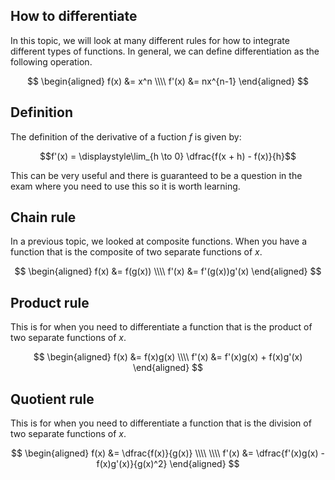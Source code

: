## How to differentiate

In this topic, we will look at many different rules for how to integrate different types of functions. In general, we can define differentiation as the following operation.

$$
\begin{aligned}
f(x) &= x^n \\\\
f'(x) &= nx^{n-1}
\end{aligned}
$$

## Definition

The definition of the derivative of a fuction $f$ is given by:

$$f'(x) = \displaystyle\lim_{h \to 0} \dfrac{f(x + h) - f(x)}{h}$$

This can be very useful and there is guaranteed to be a question in the exam where you need to use this so it is worth learning.

## Chain rule

In a previous topic, we looked at composite functions. When you have a function that is the composite of two separate functions of $x$.

$$
\begin{aligned}
f(x) &= f(g(x)) \\\\
f'(x) &= f'(g(x))g'(x)
\end{aligned}
$$

## Product rule

This is for when you need to differentiate a function that is the product of two separate functions of $x$.

$$
\begin{aligned}
f(x) &= f(x)g(x) \\\\
f'(x) &= f'(x)g(x) + f(x)g'(x)
\end{aligned}
$$

## Quotient rule

This is for when you need to differentiate a function that is the division of two separate functions of $x$.

$$
\begin{aligned}
f(x) &= \dfrac{f(x)}{g(x)} \\\\
\\\\
f'(x) &= \dfrac{f'(x)g(x) - f(x)g'(x)}{g(x)^2}
\end{aligned}
$$
